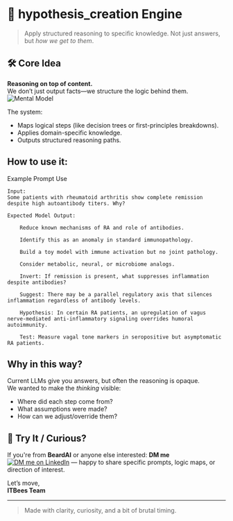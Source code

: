 # 🧠 hypothesis_creation Engine

> Apply structured reasoning to specific knowledge. Not just answers, but *how we get to them*.


## 🛠️ Core Idea

**Reasoning on top of content.**  
We don’t just output facts—we structure the logic behind them.
![Mental Model](assets/mental-model.png)


The system:
- Maps logical steps (like decision trees or first-principles breakdowns).
- Applies domain-specific knowledge.
- Outputs structured reasoning paths.

## How to use it:
Example Prompt Use

    Input:
    Some patients with rheumatoid arthritis show complete remission despite high autoantibody titers. Why?

    Expected Model Output:

        Reduce known mechanisms of RA and role of antibodies.

        Identify this as an anomaly in standard immunopathology.

        Build a toy model with immune activation but no joint pathology.

        Consider metabolic, neural, or microbiome analogs.

        Invert: If remission is present, what suppresses inflammation despite antibodies?

        Suggest: There may be a parallel regulatory axis that silences inflammation regardless of antibody levels.

        Hypothesis: In certain RA patients, an upregulation of vagus nerve-mediated anti-inflammatory signaling overrides humoral autoimmunity.

        Test: Measure vagal tone markers in seropositive but asymptomatic RA patients.




##  Why in this way?

Current LLMs give you answers, but often the reasoning is opaque.  
We wanted to make the *thinking* visible:  
- Where did each step come from?  
- What assumptions were made?  
- How can we adjust/override them?




## 💬 Try It / Curious?

If you're from **BeardAI** or anyone else interested:
**DM me**
  [![DM me on LinkedIn](https://img.shields.io/badge/DM%20me%20on-LinkedIn-blue?style=for-the-badge&logo=linkedin)](https://www.linkedin.com/in/kseniya-hudacheuskaya-0037b8264/)   — happy to share specific prompts, logic maps, or direction of interest.

Let’s move,  
**ITBees Team**

---

> Made with clarity, curiosity, and a bit of brutal timing.




    
